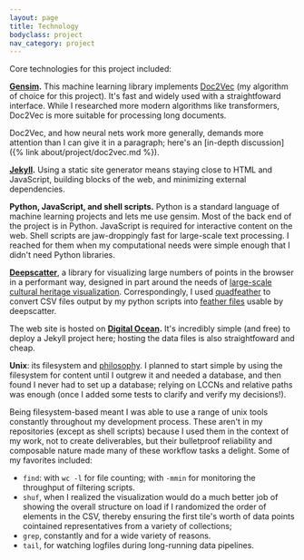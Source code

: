 ```yaml
---
layout: page
title: Technology
bodyclass: project
nav_category: project
---
```


Core technologies for this project included:

**[Gensim](https://radimrehurek.com/gensim/).** This machine learning library implements [Doc2Vec](https://arxiv.org/abs/1405.4053) (my algorithm of choice for this project). It's fast and widely used with a straightfoward interface. While I researched more modern algorithms like transformers, Doc2Vec is more suitable for processing long documents.

Doc2Vec, and how neural nets work more generally, demands more attention than I can give it in a paragraph; here's an [in-depth discussion]({% link about/project/doc2vec.md %}).

**[Jekyll](https://jekyllrb.com/).** Using a static site generator means staying close to HTML and JavaScript, building blocks of the web, and minimizing external dependencies.

**Python, JavaScript, and shell scripts.** Python is a standard language of machine learning projects and lets me use gensim. Most of the back end of the project is in Python. JavaScript is required for interactive content on the web. Shell scripts are jaw-droppingly fast for large-scale text processing. I reached for them when my computational needs were simple enough that I didn't need Python libraries.

**[Deepscatter](https://github.com/CreatingData/deepscatter/)**, a library for visualizing large numbers of points in the browser in a performant way, designed in part around the needs of [large-scale cultural heritage visualization](http://creatingdata.us/datasets/hathi-features/). Correspondingly, I used [quadfeather](https://github.com/bmschmidt/quadfeather/) to convert CSV files output by my python scripts into [feather files](https://arrow.apache.org/docs/python/feather.html) usable by deepscatter.

The web site is hosted on **[Digital Ocean](https://www.digitalocean.com/).** It's incredibly simple (and free) to deploy a Jekyll project here; hosting the data files is also straightfoward and cheap.

**Unix**: its filesystem and [philosophy](https://en.wikipedia.org/wiki/Unix_philosophy). I planned to start simple by using the filesystem for content until I outgrew it and needed a database, and then found I never had to set up a database; relying on LCCNs and relative paths was enough (once I added some tests to clarify and verify my decisions!).

Being filesystem-based meant I was able to use a range of unix tools constantly throughout my development process. These aren't in my repositories (except as shell scripts) because I used them in the context of my work, not to create deliverables, but their bulletproof reliability and composable nature made many of these workflow tasks a delight. Some of my favorites included:
  * <code>find</code>: with <code>wc -l</code> for file counting; with <code>-mmin</code> for monitoring the throughput of filtering scripts.
  * <code>shuf</code>, when I realized the visualization would do a much better job of showing the overall structure on load if I randomized the order of elements in the CSV, thereby ensuring the first tile's worth of data points cointained representatives from a variety of collections;
  * <code>grep</code>, constantly and for a wide variety of reasons.
  * <code>tail</code>, for watching logfiles during long-running data pipelines.
